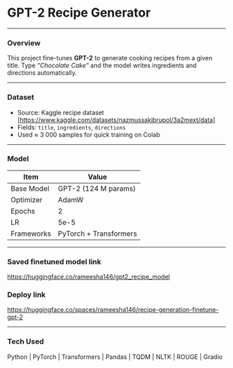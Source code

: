 # GPT-2 Recipe Generator
---

###  Overview

This project fine-tunes **GPT-2** to generate cooking recipes from a given title.
Type *“Chocolate Cake”* and the model writes ingredients and directions automatically.

---

### Dataset

* Source: Kaggle recipe dataset [https://www.kaggle.com/datasets/nazmussakibrupol/3a2mext/data]
* Fields: `title`, `ingredients`, `directions`
* Used ≈ 3 000 samples for quick training on Colab

---

###  Model

| Item       | Value                  |
| ---------- | ---------------------- |
| Base Model | GPT-2 (124 M params)   |
| Optimizer  | AdamW                  |
| Epochs     | 2                      |
| LR         | 5e-5                   |
| Frameworks | PyTorch + Transformers |

---
### Saved finetuned model link

https://huggingface.co/rameesha146/gpt2_recipe_model

### Deploy link

https://huggingface.co/spaces/rameesha146/recipe-generation-finetune-gpt-2

---

###  Tech Used

Python | PyTorch | Transformers | Pandas | TQDM | NLTK | ROUGE | Gradio


